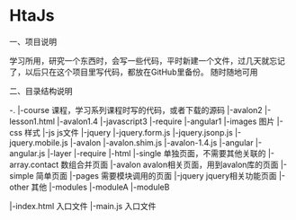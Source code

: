 # HtaJs



一、项目说明

学习所用，研究一个东西时，会写一些代码，平时新建一个文件，过几天就忘记了，以后只在这个项目里写代码，都放在GitHub里备份。
随时随地可用

二、目录结构说明

-.
|-course        课程，学习系列课程时写的代码，或者下载的源码
    |-avalon2
        |-lesson1.html
    |-avalon1.4
    |-javascript3
	|-require
	|-angular1
|-images        图片
|-css           样式
|-js            js文件
    |-jquery
        |-jquery.form.js
        |-jquery.jsonp.js
        |-jquery.mobile.js
    |-avalon
        |-avalon.shim.js
        |-avalon-1.4.js
    |-angular
        |-angular.js
    |-layer
    |-require
|-html
    |-single        单独页面，不需要其他关联的
        |-array.contact     数组合并页面
    |-avalon        avalon相关页面，用到avalon库的页面
        |-simple    简单页面
        |-pages     需要模块调用的页面
    |-jquery        jquery相关功能页面
    |-other         其他
|-modules
	|-moduleA
	|-moduleB
	
|-index.html        入口文件
|-main.js           入口文件
